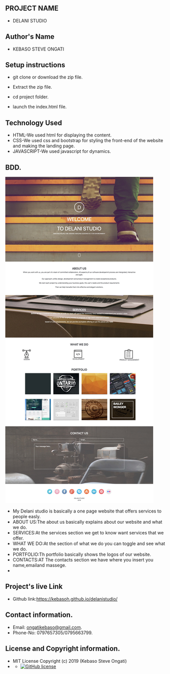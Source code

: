 ## PROJECT NAME
 - DELANI STUDIO
 ## Author's Name
 - KEBASO STEVE ONGATI
 
## Setup instructions 
 - git clone or download the zip file.

 - Extract the zip file.

 - cd project folder.

 - launch the index.html file.

## Technology Used
 - HTML-We used html for displaying the content.
 - CSS-We used css and bootstrap for styling the front-end of the website and making the landing page.
 - JAVASCRIPT-We used javascript for dynamics.

## BDD.
  <img src="images/assets/screen.jpg">

  - My Delani studio is basically a one page website that offers services to people easly.
  - ABOUT US:The about us basically explains about our website and what we do.
  - SERVICES:At the services section we get to know want services that we offer.
  - WHAT WE DO:At the section of what we do you can toggle and see what we do. 
  - PORTFOLIO:Th portfolio basically shows the logos of our website.
  - CONTACTS:AT The contacts section we have where you insert you name,emailand massege.
  - 

  
</video>

## Project's live Link
 - Github link:https://kebasoh.github.io/delanistudio/
## Contact information.
 - Email: ongatikebaso@gmail.com.
 - Phone-No: 0797657305/0795663799.
## License and Copyright information.
 - MIT License Copyright (c) 2019 (Kebaso Steve Ongati)
 - - [![GitHub license](https://img.shields.io/github/license/Naereen/StrapDown.js.svg)](https://github.com/Naereen/StrapDown.js/blob/master/LICENSE)